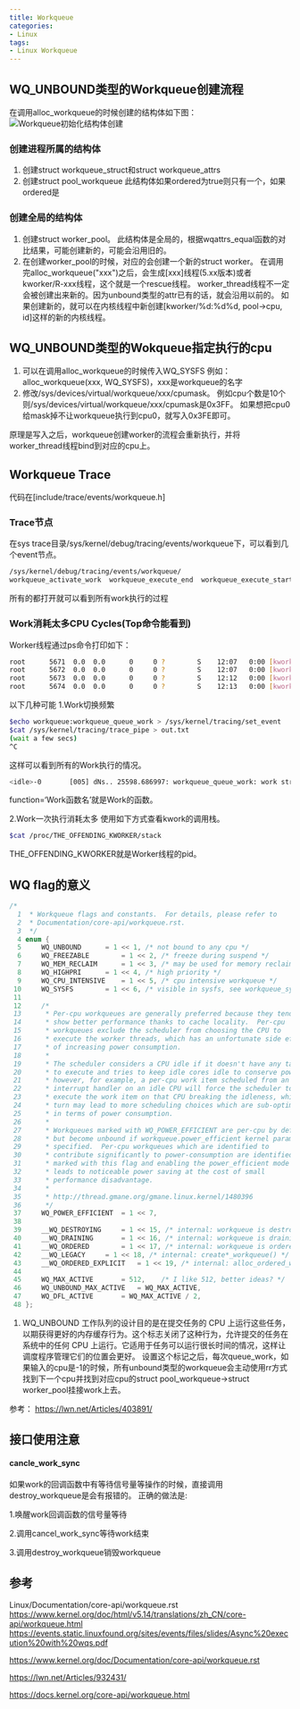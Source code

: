 ```yaml
---
title: Workqueue
categories: 
- Linux
tags:
- Linux Workqueue
---
```


## WQ_UNBOUND类型的Workqueue创建流程
在调用alloc_workqueue的时候创建的结构体如下图：
![Workqueue初始化结构体创建](/images/Workqueue/Workqueue创建流程.drawio.svg)

### 创建进程所属的结构体
1. 创建struct workqueue_struct和struct workqueue_attrs
2. 创建struct pool_workqueue
    此结构体如果ordered为true则只有一个，如果ordered是

### 创建全局的结构体
1. 创建struct worker_pool。
    此结构体是全局的，根据wqattrs_equal函数的对比结果，可能创建新的，可能会沿用旧的。
2. 在创建worker_pool的时候，对应的会创建一个新的struct worker。
    在调用完alloc_workqueue("xxx")之后，会生成[xxx]线程(5.xx版本)或者kworker/R-xxx线程，这个就是一个rescue线程。
    worker_thread线程不一定会被创建出来新的。因为unbound类型的attr已有的话，就会沿用以前的。
    如果创建新的，就可以在内核线程中新创建[kworker/%d:%d%d, pool->cpu, id]这样的新的内核线程。

## WQ_UNBOUND类型的Wokqueue指定执行的cpu
1. 可以在调用alloc_workqueue的时候传入WQ_SYSFS
    例如：alloc_workqueue(xxx, WQ_SYSFS)，xxx是workqueue的名字
2. 修改/sys/devices/virtual/workqueue/xxx/cpumask。
    例如cpu个数是10个则/sys/devices/virtual/workqueue/xxx/cpumask是0x3FF。
    如果想把cpu0给mask掉不让workqueue执行到cpu0，就写入0x3FE即可。

原理是写入之后，workqueue创建worker的流程会重新执行，并将worker_thread线程bind到对应的cpu上。

## Workqueue Trace
代码在[include/trace/events/workqueue.h]

### Trace节点
在sys trace目录/sys/kernel/debug/tracing/events/workqueue下，可以看到几个event节点。

```bash
/sys/kernel/debug/tracing/events/workqueue/
workqueue_activate_work  workqueue_execute_end  workqueue_execute_start  workqueue_queue_work
```
所有的都打开就可以看到所有work执行的过程

### Work消耗太多CPU Cycles(Top命令能看到)

Worker线程通过ps命令打印如下：
```bash
root      5671  0.0  0.0      0     0 ?        S    12:07   0:00 [kworker/0:1]
root      5672  0.0  0.0      0     0 ?        S    12:07   0:00 [kworker/1:2]
root      5673  0.0  0.0      0     0 ?        S    12:12   0:00 [kworker/0:0]
root      5674  0.0  0.0      0     0 ?        S    12:13   0:00 [kworker/1:0]
```

以下几种可能
1.Work切换频繁
```bash
$echo workqueue:workqueue_queue_work > /sys/kernel/tracing/set_event
$cat /sys/kernel/tracing/trace_pipe > out.txt                    
(wait a few secs)                                                 
^C
```
这样可以看到所有的Work执行的情况。

```bash
<idle>-0       [005] dNs.. 25598.686997: workqueue_queue_work: work struct=00000000b8691ef7 function=nf_flow_offload_work_gc workqueue=events_power_efficient req_cpu=24 cpu=-1
```
function=‘Work函数名’就是Work的函数。

2.Work一次执行消耗太多
使用如下方式查看kwork的调用栈。
```bash
$cat /proc/THE_OFFENDING_KWORKER/stack
```
THE_OFFENDING_KWORKER就是Worker线程的pid。

## WQ flag的意义
```c
/*
  1  * Workqueue flags and constants.  For details, please refer to
  2  * Documentation/core-api/workqueue.rst.
  3  */
  4 enum {
  5     WQ_UNBOUND      = 1 << 1, /* not bound to any cpu */
  6     WQ_FREEZABLE        = 1 << 2, /* freeze during suspend */
  7     WQ_MEM_RECLAIM      = 1 << 3, /* may be used for memory reclaim */
  8     WQ_HIGHPRI      = 1 << 4, /* high priority */
  9     WQ_CPU_INTENSIVE    = 1 << 5, /* cpu intensive workqueue */
 10     WQ_SYSFS        = 1 << 6, /* visible in sysfs, see workqueue_sysfs_register() */
 11 
 12     /*
 13      * Per-cpu workqueues are generally preferred because they tend to
 14      * show better performance thanks to cache locality.  Per-cpu
 15      * workqueues exclude the scheduler from choosing the CPU to
 16      * execute the worker threads, which has an unfortunate side effect
 17      * of increasing power consumption.
 18      *
 19      * The scheduler considers a CPU idle if it doesn't have any task
 20      * to execute and tries to keep idle cores idle to conserve power;
 21      * however, for example, a per-cpu work item scheduled from an
 22      * interrupt handler on an idle CPU will force the scheduler to
 23      * execute the work item on that CPU breaking the idleness, which in
 24      * turn may lead to more scheduling choices which are sub-optimal
 25      * in terms of power consumption.
 26      *
 27      * Workqueues marked with WQ_POWER_EFFICIENT are per-cpu by default
 28      * but become unbound if workqueue.power_efficient kernel param is
 29      * specified.  Per-cpu workqueues which are identified to
 30      * contribute significantly to power-consumption are identified and
 31      * marked with this flag and enabling the power_efficient mode
 32      * leads to noticeable power saving at the cost of small
 33      * performance disadvantage.
 34      *
 35      * http://thread.gmane.org/gmane.linux.kernel/1480396
 36      */
 37     WQ_POWER_EFFICIENT  = 1 << 7,
 38 
 39     __WQ_DESTROYING     = 1 << 15, /* internal: workqueue is destroying */
 40     __WQ_DRAINING       = 1 << 16, /* internal: workqueue is draining */
 41     __WQ_ORDERED        = 1 << 17, /* internal: workqueue is ordered */
 42     __WQ_LEGACY     = 1 << 18, /* internal: create*_workqueue() */
 43     __WQ_ORDERED_EXPLICIT   = 1 << 19, /* internal: alloc_ordered_workqueue() */
 44 
 45     WQ_MAX_ACTIVE       = 512,    /* I like 512, better ideas? */
 46     WQ_UNBOUND_MAX_ACTIVE   = WQ_MAX_ACTIVE,
 47     WQ_DFL_ACTIVE       = WQ_MAX_ACTIVE / 2,
 48 };
```

1. WQ_UNBOUND
工作队列的设计目的是在提交任务的 CPU 上运行这些任务，以期获得更好的内存缓存行为。这个标志关闭了这种行为，允许提交的任务在系统中的任何 CPU 上运行。它适用于任务可以运行很长时间的情况，这样让调度程序管理它们的位置会更好。
设置这个标记之后，每次queue_work，如果输入的cpu是-1的时候，所有unbound类型的workqueue会主动使用rr方式找到下一个cpu并找到对应cpu的struct pool_workqueue->struct worker_pool挂接work上去。



参考：
https://lwn.net/Articles/403891/

## 接口使用注意
#### cancle_work_sync
如果work的回调函数中有等待信号量等操作的时候，直接调用destroy_workqueue是会有报错的。
正确的做法是:

1.唤醒work回调函数的信号量等待

2.调用cancel_work_sync等待work结束

3.调用destroy_workqueue销毁workqueue

## 参考
Linux/Documentation/core-api/workqueue.rst
https://www.kernel.org/doc/html/v5.14/translations/zh_CN/core-api/workqueue.html
https://events.static.linuxfound.org/sites/events/files/slides/Async%20execution%20with%20wqs.pdf

https://www.kernel.org/doc/Documentation/core-api/workqueue.rst

https://lwn.net/Articles/932431/

https://docs.kernel.org/core-api/workqueue.html

